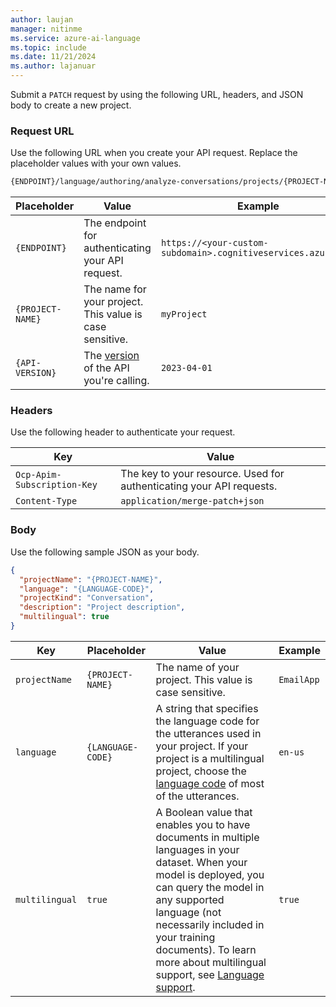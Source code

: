 ```yaml
---
author: laujan
manager: nitinme
ms.service: azure-ai-language
ms.topic: include
ms.date: 11/21/2024
ms.author: lajanuar
---
```


Submit a `PATCH` request by using the following URL, headers, and JSON body to create a new project.

### Request URL

Use the following URL when you create your API request. Replace the placeholder values with your own values.

```rest
{ENDPOINT}/language/authoring/analyze-conversations/projects/{PROJECT-NAME}?api-version={API-VERSION}
```

|Placeholder  |Value  | Example |
|---------|---------|---------|
|`{ENDPOINT}`     | The endpoint for authenticating your API request. | `https://<your-custom-subdomain>.cognitiveservices.azure.com` |
|`{PROJECT-NAME}`     | The name for your project. This value is case sensitive. | `myProject` |
|`{API-VERSION}`     | The [version](../../../concepts/model-lifecycle.md#api-versions) of the API you're calling. | `2023-04-01` |

### Headers

Use the following header to authenticate your request.

|Key|Value|
|--|--|
|`Ocp-Apim-Subscription-Key`| The key to your resource. Used for authenticating your API requests.|
|`Content-Type`| `application/merge-patch+json` |

### Body

Use the following sample JSON as your body.

```json
{
  "projectName": "{PROJECT-NAME}",
  "language": "{LANGUAGE-CODE}",
  "projectKind": "Conversation",
  "description": "Project description",
  "multilingual": true
}
```

|Key  |Placeholder  |Value  | Example |
|---------|---------|----------|--|
| `projectName` | `{PROJECT-NAME}` | The name of your project. This value is case sensitive. | `EmailApp` |
| `language` | `{LANGUAGE-CODE}` | A string that specifies the language code for the utterances used in your project. If your project is a multilingual project, choose the [language code](../../language-support.md) of most of the utterances. |`en-us`|
| `multilingual` | `true`| A Boolean value that enables you to have documents in multiple languages in your dataset. When your model is deployed, you can query the model in any supported language (not necessarily included in your training documents). To learn more about multilingual support, see [Language support](../../language-support.md#multi-lingual-option). | `true`|